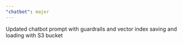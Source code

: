 ```yaml
---
"chatbot": major
---
```


Updated chatbot prompt with guardrails and vector index saving and loading with S3 bucket

